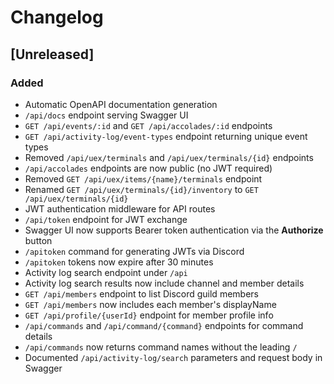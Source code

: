 # Changelog

## [Unreleased]
### Added
- Automatic OpenAPI documentation generation
- `/api/docs` endpoint serving Swagger UI
- `GET /api/events/:id` and `GET /api/accolades/:id` endpoints
- `GET /api/activity-log/event-types` endpoint returning unique event types
- Removed `/api/uex/terminals` and `/api/uex/terminals/{id}` endpoints
- `/api/accolades` endpoints are now public (no JWT required)
- Removed `GET /api/uex/items/{name}/terminals` endpoint
- Renamed `GET /api/uex/terminals/{id}/inventory` to `GET /api/uex/terminals/{id}`
- JWT authentication middleware for API routes
- `/api/token` endpoint for JWT exchange
- Swagger UI now supports Bearer token authentication via the **Authorize** button
- `/apitoken` command for generating JWTs via Discord
- `/apitoken` tokens now expire after 30 minutes
- Activity log search endpoint under `/api`
- Activity log search results now include channel and member details
- `GET /api/members` endpoint to list Discord guild members
- `GET /api/members` now includes each member's displayName
- `GET /api/profile/{userId}` endpoint for member profile info
- `/api/commands` and `/api/command/{command}` endpoints for command details
- `/api/commands` now returns command names without the leading `/`
- Documented `/api/activity-log/search` parameters and request body in Swagger
